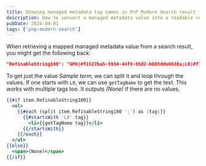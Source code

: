 ```yaml
---
title: Showing managed metadata tag names in PnP Modern Search result templates
description: How to convert a managed metadata value into a readable result in a PnP Modern Search result template.
pubDate: 2024-04-01
tags: ['pnp-modern-search']
---
```


When retrieving a mapped managed metadata value from a search result, you might get the following back:

```json
"RefinableString100": "GP0|#f1527ba5-5934-44f9-85d2-bb05dde6630a;L0|#f77cc337-58b0-4791-b4c8-6d38f8882718|Sample term;GTSet|#f8c2158b-6890-4f8a-b016-c73676672638",
```

To get just the value _Sample term_, we can split it and loop through the values. If one starts with `L0`, we can use `getTagName` to get the text. This works with multiple tags too. It outputs _(None)_ if there are no values.

```handlebars
{{#if item.RefinableString100}}
  <ul>
    {{#each (split item.RefinableString100 ';') as |tag|}}
      {{#startsWith 'L0' tag}}
        <li>{{getTagName tag}}</li>
      {{/startsWith}}
    {{/each}}
  </ul>
{{else}}
  <span>(None)</span>
{{/if}}
```
